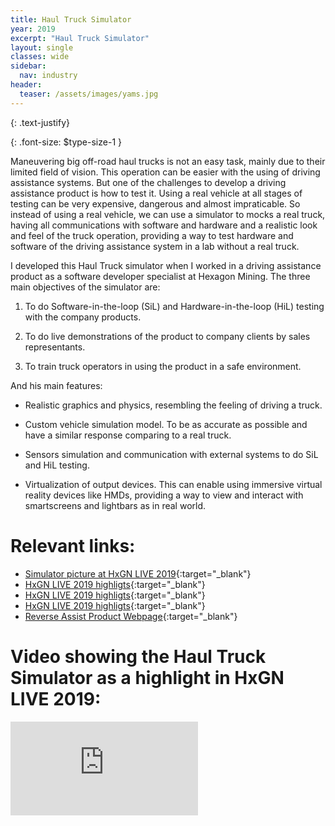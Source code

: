 ```yaml
---
title: Haul Truck Simulator
year: 2019
excerpt: "Haul Truck Simulator"
layout: single
classes: wide
sidebar:
  nav: industry
header:
  teaser: /assets/images/yams.jpg
---
```


{: .text-justify}

{: .font-size: $type-size-1 }

Maneuvering big off-road haul trucks is not an easy task, mainly due to their limited field of vision. This operation can be easier with the using of driving assistance systems. But one of the challenges to develop a driving assistance product is how to test it. Using a real vehicle at all stages of testing can be very expensive, dangerous and almost impraticable. So instead of using a real vehicle, we can use a simulator to mocks a real truck, having all communications with software and hardware and a realistic look and feel of the truck operation, providing a way to test hardware and software of the driving assistance system in a lab without a real truck.

I developed this Haul Truck simulator when I worked in a driving assistance product as a software developer specialist at Hexagon Mining. The three main objectives of the simulator are:
 
1. To do Software-in-the-loop (SiL) and Hardware-in-the-loop (HiL) testing with the company products.

2. To do live demonstrations of the product to company clients by sales representants.

3. To train truck operators in using the product in a safe environment.

And his main features:

* Realistic graphics and physics, resembling the feeling of driving a truck.

* Custom vehicle simulation model. To be as accurate as possible and have a similar response comparing to a real truck.

* Sensors simulation and communication with external systems to do SiL and HiL testing.

* Virtualization of output devices. This can enable using immersive virtual reality devices like HMDs, providing a way to view and interact with smartscreens and lightbars as in real world.

# Relevant links:

* [Simulator picture at HxGN LIVE 2019](https://bynder.hexagon.com/web/4a4ac9956a097b72/hxgn-live-2019-photography/?mediaId=ED9883CC-1DB1-4E73-BDFB8BFBB5B8CEBB){:target="_blank"}
* [HxGN LIVE 2019 highligts](https://blog.hexagonmining.com/the-life-of-your-mine-is-worth-spending-four-days-in-vegas/#:~:text=in%20the%20zone%2C%20you%20can%20step%20inside%20our%20cabin%20simulator%20and%20see%20how%20an%20integrated%20safety%20solution%20addresses%20mining%E2%80%99s%20perennial%20hazards.){:target="_blank"}
* [HxGN LIVE 2019 highligts](https://blog.hexagonmining.com/viva-las-vegas-hxgn-live-2019-in-photos/#:~:text=haultruck%20simulator){:target="_blank"}
* [HxGN LIVE 2019 highligts](https://blog.hexagonmining.com/top-7-takeaways-from-hxgn-live/#:~:text=hexagon%E2%80%99s%20haultruck%20simulator%20allowed%20me%20to%20see%20what%20it%E2%80%99s%20like%20to%20drive%20a%20haul%20truck%20equipped%20with%20our%20hardware%20such%20as%20oas-hv%2C%20reverse%20assist%20and%20op%20pro.){:target="_blank"}
* [Reverse Assist Product Webpage](https://hexagonmining.com/solutions/operations-portfolio/hxgn-mineoperate-reverse-assist){:target="_blank"}

# Video showing the Haul Truck Simulator as a highlight in HxGN LIVE 2019:
<iframe src="https://www.youtube.com/embed/J68APmP0ZtA?start=155&end=195" frameborder="0"></iframe>
